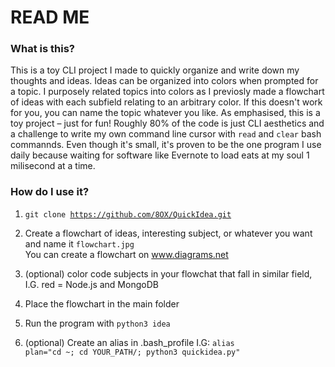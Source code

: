 # READ ME

### What is this?
This is a toy CLI project I made to quickly organize and write down my thoughts and ideas. Ideas can be 
organized into colors when prompted for a topic. I purposely related topics into colors as I previosly made a 
flowchart of ideas with each subfield relating to an arbitrary color. If this doesn't work for you, you can name 
the topic whatever you like. As emphasised, this is a toy project – just for fun! Roughly 80% of the code is 
just CLI aesthetics and a challenge to write my own command line cursor with <code>read</code> and 
<code>clear</code> bash commannds. Even though it's small, it's proven to be the one program I use daily because
waiting for software like Evernote to load eats at my soul 1 milisecond at a time. 

### How do I use it?

1. <code>git clone https://github.com/8OX/QuickIdea.git</code> 

2. Create a flowchart of ideas, interesting subject, or whatever you want and name it <code>flowchart.jpg</code> <br>You can create a flowchart on www.diagrams.net

3. (optional) color code subjects in your flowchat that fall in similar field, I.G. red = Node.js and MongoDB

4. Place the flowchart in the main folder

5. Run the program with <code>python3 idea</code>

6. (optional) Create an alias in .bash_profile I.G: <code>alias plan="cd ~; cd YOUR_PATH/; python3 quickidea.py"</code>
